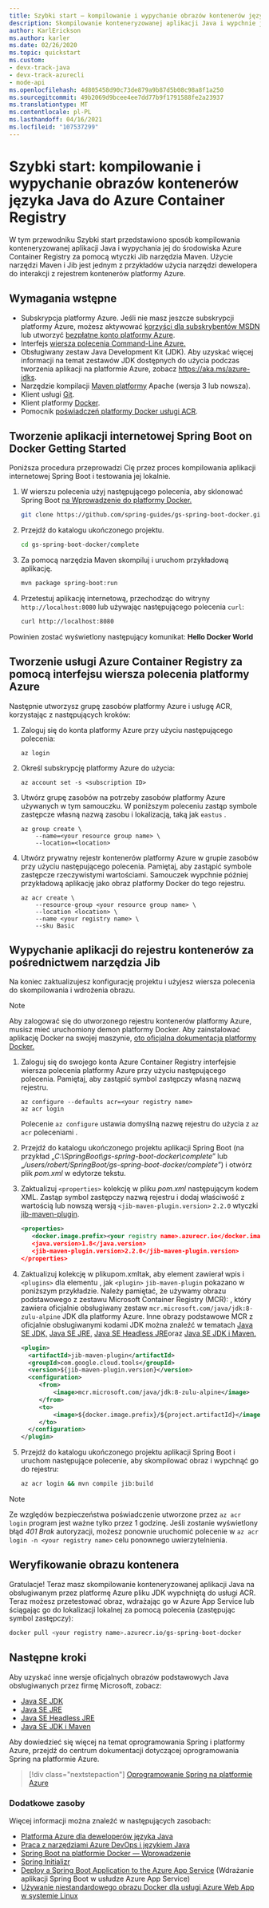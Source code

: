 ```yaml
---
title: Szybki start — kompilowanie i wypychanie obrazów kontenerów języka Java do Azure Container Registry przy użyciu narzędzi Maven i Jib
description: Skompilowanie konteneryzowanej aplikacji Java i wypchnie ją do Azure Container Registry za pomocą wtyczki Jib narzędzia Maven.
author: KarlErickson
ms.author: karler
ms.date: 02/26/2020
ms.topic: quickstart
ms.custom:
- devx-track-java
- devx-track-azurecli
- mode-api
ms.openlocfilehash: 4d805458d90c73de879a9b87d5b08c98a8f1a250
ms.sourcegitcommit: 49b2069d9bcee4ee7dd77b9f1791588fe2a23937
ms.translationtype: MT
ms.contentlocale: pl-PL
ms.lasthandoff: 04/16/2021
ms.locfileid: "107537299"
---
```

# <a name="quickstart-build-and-push-java-container-images-to-azure-container-registry"></a>Szybki start: kompilowanie i wypychanie obrazów kontenerów języka Java do Azure Container Registry

W tym przewodniku Szybki start przedstawiono sposób kompilowania konteneryzowanej aplikacji Java i wypychania jej do środowiska Azure Container Registry za pomocą wtyczki Jib narzędzia Maven. Użycie narzędzi Maven i Jib jest jednym z przykładów użycia narzędzi dewelopera do interakcji z rejestrem kontenerów platformy Azure.

## <a name="prerequisites"></a>Wymagania wstępne

* Subskrypcja platformy Azure. Jeśli nie masz jeszcze subskrypcji platformy Azure, możesz aktywować [korzyści dla subskrybentów MSDN](https://azure.microsoft.com/pricing/member-offers/msdn-benefits-details) lub utworzyć [bezpłatne konto platformy Azure](https://azure.microsoft.com/pricing/free-trial).
* Interfejs [wiersza polecenia Command-Line Azure.](/cli/azure/overview)
* Obsługiwany zestaw Java Development Kit (JDK). Aby uzyskać więcej informacji na temat zestawów JDK dostępnych do użycia podczas tworzenia aplikacji na platformie Azure, zobacz <https://aka.ms/azure-jdks>.
* Narzędzie kompilacji [Maven platformy](http://maven.apache.org) Apache (wersja 3 lub nowsza).
* Klient usługi [Git](https://git-scm.com).
* Klient platformy [Docker](https://www.docker.com).
* Pomocnik [poświadczeń platformy Docker usługi ACR](https://github.com/Azure/acr-docker-credential-helper).

## <a name="create-the-spring-boot-on-docker-getting-started-web-app"></a>Tworzenie aplikacji internetowej Spring Boot on Docker Getting Started

Poniższa procedura przeprowadzi Cię przez proces kompilowania aplikacji internetowej Spring Boot i testowania jej lokalnie.

1. W wierszu polecenia użyj następującego polecenia, aby sklonować Spring Boot [na Wprowadzenie do platformy Docker.](https://github.com/spring-guides/gs-spring-boot-docker)

   ```bash
   git clone https://github.com/spring-guides/gs-spring-boot-docker.git
   ```

1. Przejdź do katalogu ukończonego projektu.

   ```bash
   cd gs-spring-boot-docker/complete
   ```

1. Za pomocą narzędzia Maven skompiluj i uruchom przykładową aplikację.

   ```bash
   mvn package spring-boot:run
   ```

1. Przetestuj aplikację internetową, przechodząc do witryny `http://localhost:8080` lub używając następującego polecenia `curl`:

   ```bash
   curl http://localhost:8080
   ```

Powinien zostać wyświetlony następujący komunikat: **Hello Docker World**

## <a name="create-an-azure-container-registry-using-the-azure-cli"></a>Tworzenie usługi Azure Container Registry za pomocą interfejsu wiersza polecenia platformy Azure

Następnie utworzysz grupę zasobów platformy Azure i usługę ACR, korzystając z następujących kroków:

1. Zaloguj się do konta platformy Azure przy użyciu następującego polecenia:

   ```azurecli
   az login
   ```

1. Określ subskrypcję platformy Azure do użycia:

   ```azurecli
   az account set -s <subscription ID>
   ```

1. Utwórz grupę zasobów na potrzeby zasobów platformy Azure używanych w tym samouczku. W poniższym poleceniu zastąp symbole zastępcze własną nazwą zasobu i lokalizacją, taką jak `eastus` .

   ```azurecli
   az group create \
       --name=<your resource group name> \
       --location=<location>
   ```

1. Utwórz prywatny rejestr kontenerów platformy Azure w grupie zasobów przy użyciu następującego polecenia. Pamiętaj, aby zastąpić symbole zastępcze rzeczywistymi wartościami. Samouczek wypchnie później przykładową aplikację jako obraz platformy Docker do tego rejestru.

   ```azurecli
   az acr create \
       --resource-group <your resource group name> \
       --location <location> \
       --name <your registry name> \
       --sku Basic
   ```

## <a name="push-your-app-to-the-container-registry-via-jib"></a>Wypychanie aplikacji do rejestru kontenerów za pośrednictwem narzędzia Jib

Na koniec zaktualizujesz konfigurację projektu i użyjesz wiersza polecenia do skompilowania i wdrożenia obrazu.

> [!NOTE]
> Aby zalogować się do utworzonego rejestru kontenerów platformy Azure, musisz mieć uruchomiony demon platformy Docker. Aby zainstalować aplikację Docker na swojej maszynie, [oto oficjalna dokumentacja platformy Docker.](https://docs.docker.com/install/)

1. Zaloguj się do swojego konta Azure Container Registry interfejsie wiersza polecenia platformy Azure przy użyciu następującego polecenia. Pamiętaj, aby zastąpić symbol zastępczy własną nazwą rejestru.

   ```azurecli
   az configure --defaults acr=<your registry name>
   az acr login
   ```

   Polecenie `az configure` ustawia domyślną nazwę rejestru do użycia z `az acr` poleceniami .

1. Przejdź do katalogu ukończonego projektu aplikacji Spring Boot (na przykład „*C:\SpringBoot\gs-spring-boot-docker\complete*” lub „*/users/robert/SpringBoot/gs-spring-boot-docker/complete*”) i otwórz plik *pom.xml* w edytorze tekstu.

1. Zaktualizuj `<properties>` kolekcję w pliku *pom.xml* następującym kodem XML. Zastąp symbol zastępczy nazwą rejestru i dodaj właściwość z wartością lub nowszą wersją `<jib-maven-plugin.version>` `2.2.0` wtyczki [jib-maven-plugin](https://github.com/GoogleContainerTools/jib/tree/master/jib-maven-plugin).

   ```xml
   <properties>
      <docker.image.prefix><your registry name>.azurecr.io</docker.image.prefix>
      <java.version>1.8</java.version>
      <jib-maven-plugin.version>2.2.0</jib-maven-plugin.version>
   </properties>
   ```

1. Zaktualizuj kolekcję w plikupom.xmltak, aby element zawierał wpis i `<plugins>` dla elementu , jak  `<plugin>` `jib-maven-plugin` pokazano w poniższym przykładzie. Należy pamiętać, że używamy obrazu podstawowego z zestawu Microsoft Container Registry (MCR): , który zawiera oficjalnie obsługiwany zestaw `mcr.microsoft.com/java/jdk:8-zulu-alpine` JDK dla platformy Azure. Inne obrazy podstawowe MCR z oficjalnie obsługiwanymi kodami JDK można znaleźć w tematach [Java SE JDK,](https://hub.docker.com/_/microsoft-java-jdk) [Java SE JRE,](https://hub.docker.com/_/microsoft-java-jre) [Java SE Headless JRE](https://hub.docker.com/_/microsoft-java-jre-headless)oraz [Java SE JDK i Maven.](https://hub.docker.com/_/microsoft-java-maven)

   ```xml
   <plugin>
     <artifactId>jib-maven-plugin</artifactId>
     <groupId>com.google.cloud.tools</groupId>
     <version>${jib-maven-plugin.version}</version>
     <configuration>
        <from>
            <image>mcr.microsoft.com/java/jdk:8-zulu-alpine</image>
        </from>
        <to>
            <image>${docker.image.prefix}/${project.artifactId}</image>
        </to>
     </configuration>
   </plugin>
   ```

1. Przejdź do katalogu ukończonego projektu aplikacji Spring Boot i uruchom następujące polecenie, aby skompilować obraz i wypchnąć go do rejestru:

   ```bash
   az acr login && mvn compile jib:build
   ```

> [!NOTE]
>
> Ze względów bezpieczeństwa poświadczenie utworzone przez `az acr login` program jest ważne tylko przez 1 godzinę. Jeśli zostanie wyświetlony błąd *401 Brak* autoryzacji, możesz ponownie uruchomić polecenie w `az acr login -n <your registry name>` celu ponownego uwierzytelnienia.

## <a name="verify-your-container-image"></a>Weryfikowanie obrazu kontenera

Gratulacje! Teraz masz skompilowanie konteneryzowanej aplikacji Java na obsługiwanym przez platformę Azure pliku JDK wypchniętą do usługi ACR. Teraz możesz przetestować obraz, wdrażając go w Azure App Service lub ściągając go do lokalizacji lokalnej za pomocą polecenia (zastępując symbol zastępczy):

```bash
docker pull <your registry name>.azurecr.io/gs-spring-boot-docker
```

## <a name="next-steps"></a>Następne kroki

Aby uzyskać inne wersje oficjalnych obrazów podstawowych Java obsługiwanych przez firmę Microsoft, zobacz:

* [Java SE JDK](https://hub.docker.com/_/microsoft-java-jdk)
* [Java SE JRE](https://hub.docker.com/_/microsoft-java-jre)
* [Java SE Headless JRE](https://hub.docker.com/_/microsoft-java-jre-headless)
* [Java SE JDK i Maven](https://hub.docker.com/_/microsoft-java-maven)

Aby dowiedzieć się więcej na temat oprogramowania Spring i platformy Azure, przejdź do centrum dokumentacji dotyczącej oprogramowania Spring na platformie Azure.

> [!div class="nextstepaction"]
> [Oprogramowanie Spring na platformie Azure](/azure/developer/java/spring-framework)

### <a name="additional-resources"></a>Dodatkowe zasoby

Więcej informacji można znaleźć w następujących zasobach:

* [Platforma Azure dla deweloperów języka Java](/azure/java)
* [Praca z narzędziami Azure DevOps i językiem Java](/azure/devops/java)
* [Spring Boot na platformie Docker — Wprowadzenie](https://spring.io/guides/gs/spring-boot-docker)
* [Spring Initializr](https://start.spring.io)
* [Deploy a Spring Boot Application to the Azure App Service](/azure/developer/java/spring-framework/deploy-spring-boot-java-app-on-linux#configure-maven-to-build-image-to-your-azure-container-registry) (Wdrażanie aplikacji Spring Boot w usłudze Azure App Service)
* [Używanie niestandardowego obrazu Docker dla usługi Azure Web App w systemie Linux](../app-service/tutorial-custom-container.md)
